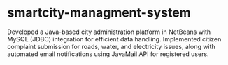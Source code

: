 # smartcity-managment-system
Developed a Java-based city administration platform in NetBeans with MySQL (JDBC) integration for efficient data handling. Implemented citizen complaint submission for roads, water, and electricity issues, along with automated email notifications using JavaMail API for registered users.
